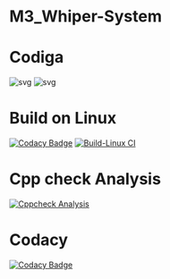 # M3_Whiper-System

# Codiga

![svg](https://user-images.githubusercontent.com/74194006/168335464-1f743b18-6a74-47a4-8995-56dcd7a3b145.svg)
![svg](https://user-images.githubusercontent.com/74194006/168335484-6399a897-e7c8-4d3a-983a-52f35b675379.svg)

# Build on Linux

[![Codacy Badge](https://api.codacy.com/project/badge/Grade/7cb278ffa5fe4f258b21b74554d5b74e)](https://app.codacy.com/gh/Aishwarya-ram/M3_Whiper-System?utm_source=github.com&utm_medium=referral&utm_content=Aishwarya-ram/M3_Whiper-System&utm_campaign=Badge_Grade_Settings)
[![Build-Linux CI](https://github.com/Aishwarya-ram/M3_Whiper-System/actions/workflows/Build%20on%20Linux.yml/badge.svg)](https://github.com/Aishwarya-ram/M3_Whiper-System/actions/workflows/Build%20on%20Linux.yml)
 
# Cpp check Analysis

[![Cppcheck Analysis](https://github.com/Aishwarya-ram/M3_Whiper-System/actions/workflows/Cppcheck_Analyse.yml/badge.svg)](https://github.com/Aishwarya-ram/M3_Whiper-System/actions/workflows/Cppcheck_Analyse.yml)

# Codacy

[![Codacy Badge](https://app.codacy.com/project/badge/Grade/4e290d2c63ef4f679115cd4ba1bd4ddb)](https://www.codacy.com/gh/Aishwarya-ram/M3_Whiper-System/dashboard?utm_source=github.com&amp;utm_medium=referral&amp;utm_content=Aishwarya-ram/M3_Whiper-System&amp;utm_campaign=Badge_Grade)
